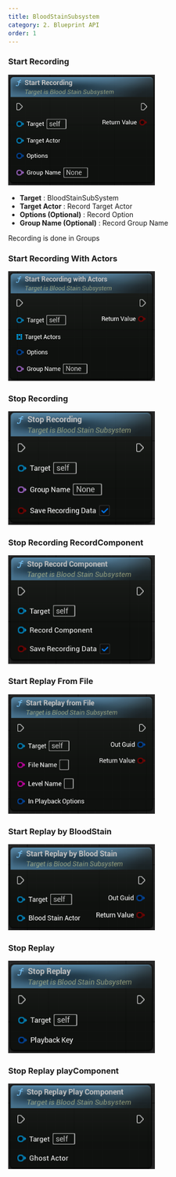 ```yaml
---
title: BloodStainSubsystem
category: 2. Blueprint API
order: 1
---
```


### Start Recording
<img src="../../images/StartRecording.png" width="300" />	

- <b>Target</b> : BloodStainSubSystem
- <b>Target Actor</b> : Record Target Actor
- <b>Options (Optional)</b> : Record Option
- <b>Group Name (Optional)</b> : Record Group Name

Recording is done in Groups


### Start Recording With Actors
<img src="../../images/StartRecordingWithActors.png" width="300" />	

### Stop Recording
<img src="../../images/StopRecording.png" width="300" />

### Stop Recording RecordComponent
<img src="../../images/StopRecordingRecordComponent.png" width="300" />

### Start Replay From File
<img src="../../images/StartReplayFromFile.png" width="300" />

### Start Replay by BloodStain
<img src="../../images/StartReplaybyBloodStain.png" width="300" />


### Stop Replay
<img src="../../images/StopReplay.png" width="300" />


### Stop Replay playComponent
<img src="../../images/StopReplayplayComponent.png" width="300" />
